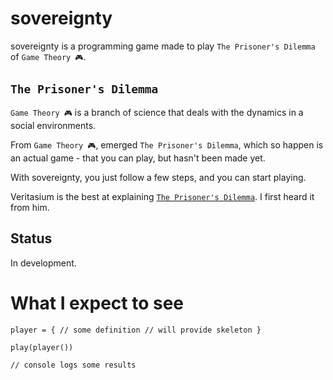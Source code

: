 # sovereignty

sovereignty is a programming game made to play `The Prisoner's Dilemma` of `Game Theory 🎮`.

## `The Prisoner's Dilemma`

`Game Theory 🎮` is a branch of science that deals with the dynamics in a social environments.

From `Game Theory 🎮`, emerged `The Prisoner's Dilemma`, which so happen is an actual game - that you can play, but hasn't been made yet.

With sovereignty, you just follow a few steps, and you can start playing.

Veritasium is the best at explaining [`The Prisoner's Dilemma`](https://www.youtube.com/watch?v=mScpHTIi-kM). I first heard it from him.

## Status

In development.

# What I expect to see

`player = {
    // some definition
    // will provide skeleton
}`

`play(player())`

`// console logs some results`